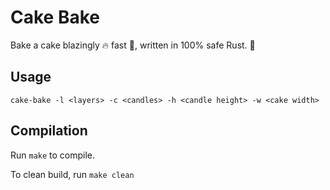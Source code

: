 # Cake Bake

Bake a cake blazingly 🔥 fast 🚀, written in 100% safe Rust. 🦀

## Usage

`cake-bake -l <layers> -c <candles> -h <candle height> -w <cake width>`

## Compilation

Run `make` to compile.

To clean build, run `make clean`
